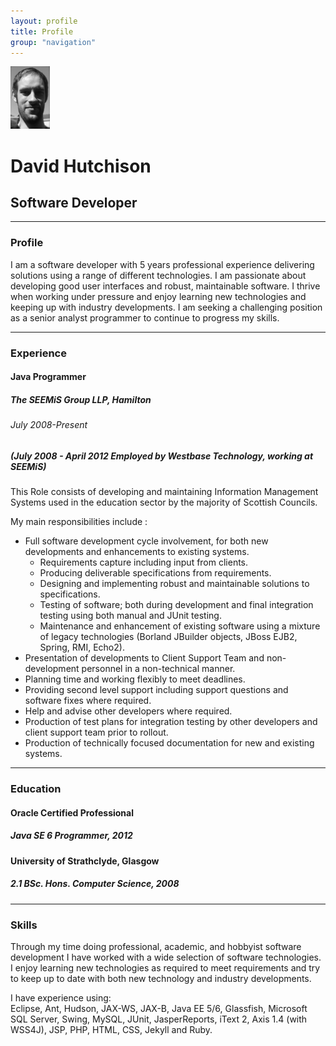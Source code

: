 ```yaml
---
layout: profile
title: Profile
group: "navigation"
---
```


![Me](/images/self_small.png)
# David Hutchison #
## Software Developer ##

---
### Profile #
I am a software developer with 5 years professional experience delivering solutions using a range of different technologies. I am passionate about developing good user interfaces and robust, maintainable software. I thrive when working under pressure and enjoy learning new technologies and keeping up with industry developments. I am seeking a challenging position as a senior analyst programmer to continue to progress my skills.

---
### Experience #
#### Java Programmer ##
##### The SEEMiS Group LLP, Hamilton ###
###### July 2008-Present ######

##### (July 2008 - April 2012 Employed by Westbase Technology, working at SEEMiS) ###

This Role consists of developing and maintaining Information Management Systems used in the education sector by the majority of Scottish Councils. 

My main responsibilities include :

- Full software development cycle involvement, for both new developments and enhancements to existing systems. 
    - Requirements capture including input from clients.
    - Producing deliverable specifications from requirements.
    - Designing and implementing robust and maintainable solutions to specifications.
    - Testing of software; both during development and final integration testing using both manual and JUnit testing.
    - Maintenance and enhancement of existing software using a mixture of legacy technologies (Borland JBuilder objects, JBoss EJB2, Spring, RMI, Echo2).
- Presentation of developments to Client Support Team and non-development personnel in a non-technical manner. 
- Planning time and working flexibly to meet deadlines. 
- Providing second level support including support questions and software fixes where required. 
- Help and advise other developers where required. 
- Production of test plans for integration testing by other developers and client support team prior to rollout. 
- Production of technically focused documentation for new and existing systems.

---
### Education #
#### Oracle Certified Professional ##
##### Java SE 6 Programmer, 2012 ###
  
  
#### University of Strathclyde, Glasgow ##
##### 2.1 BSc. Hons. Computer Science, 2008 ##

---
### Skills #
Through my time doing professional, academic, and hobbyist software development I have worked with a wide selection of software technologies. I enjoy learning new technologies as required to meet requirements and try to keep up to date with both new technology and industry developments.

I have experience using:  
Eclipse, Ant, Hudson, JAX-WS, JAX-B, Java EE 5/6, Glassfish, Microsoft SQL Server, Swing, MySQL, JUnit, JasperReports, iText 2, Axis 1.4 (with WSS4J), JSP, PHP, HTML, CSS, Jekyll and Ruby.
